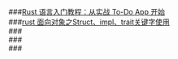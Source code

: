 ###[Rust 语言入门教程：从实战 To-Do App 开始](https://chinese.freecodecamp.org/news/how-to-build-a-to-do-app-with-rust/)  
###[rust 面向对象之Struct、impl、trait关键字使用](https://blog.csdn.net/starzhou/article/details/93367061)  
###[]()  
###[]()  
###[]()  
